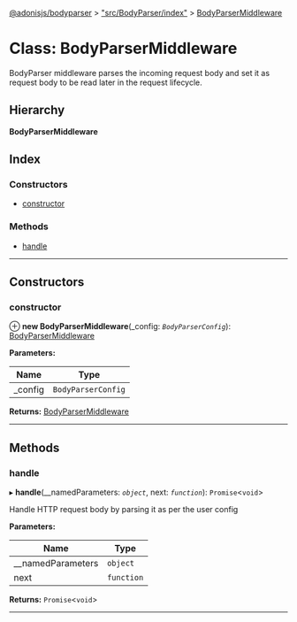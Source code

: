[@adonisjs/bodyparser](../README.md) > ["src/BodyParser/index"](../modules/_src_bodyparser_index_.md) > [BodyParserMiddleware](../classes/_src_bodyparser_index_.bodyparsermiddleware.md)

# Class: BodyParserMiddleware

BodyParser middleware parses the incoming request body and set it as request body to be read later in the request lifecycle.

## Hierarchy

**BodyParserMiddleware**

## Index

### Constructors

* [constructor](_src_bodyparser_index_.bodyparsermiddleware.md#constructor)

### Methods

* [handle](_src_bodyparser_index_.bodyparsermiddleware.md#handle)

---

## Constructors

<a id="constructor"></a>

###  constructor

⊕ **new BodyParserMiddleware**(_config: *`BodyParserConfig`*): [BodyParserMiddleware](_src_bodyparser_index_.bodyparsermiddleware.md)

**Parameters:**

| Name | Type |
| ------ | ------ |
| _config | `BodyParserConfig` |

**Returns:** [BodyParserMiddleware](_src_bodyparser_index_.bodyparsermiddleware.md)

___

## Methods

<a id="handle"></a>

###  handle

▸ **handle**(__namedParameters: *`object`*, next: *`function`*): `Promise`<`void`>

Handle HTTP request body by parsing it as per the user config

**Parameters:**

| Name | Type |
| ------ | ------ |
| __namedParameters | `object` |
| next | `function` |

**Returns:** `Promise`<`void`>

___

